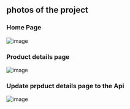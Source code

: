 ## photos of the project 
### Home Page
![image](https://github.com/Sameradel11/Store-App-Flutter/assets/112901263/99227507-caed-4b66-8ca3-bb42b14d7064)
### Product details page
![image](https://github.com/Sameradel11/Store-App-Flutter/assets/112901263/8fd9127e-0c0d-4722-a437-e6f18ab88cab)
### Update prpduct details page to the Api
![image](https://github.com/Sameradel11/Store-App-Flutter/assets/112901263/9be11424-6422-4b7f-bf74-23777ff46733)
